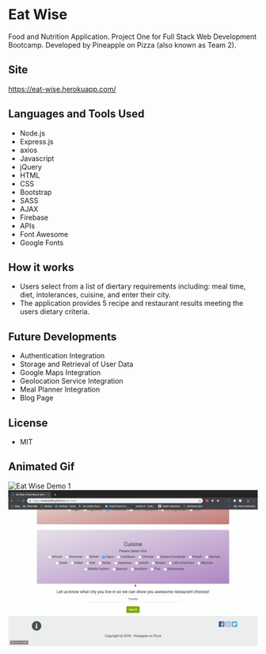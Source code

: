 # Eat Wise
Food and Nutrition Application. Project One for Full Stack Web Development Bootcamp. Developed by Pineapple on Pizza (also known as Team 2).

## Site
https://eat-wise.herokuapp.com/

## Languages and Tools Used
* Node.js
* Express.js
* axios
* Javascript
* jQuery
* HTML
* CSS
* Bootstrap
* SASS
* AJAX
* Firebase
* APIs
* Font Awesome
* Google Fonts

## How it works
* Users select from a list of diertary requirements including: meal time, diet, intolerances, cuisine, and enter their city.
* The application provides 5 recipe and restaurant results meeting the users dietary criteria.

## Future Developments
* Authentication Integration
* Storage and Retrieval of User Data
* Google Maps Integration
* Geolocation Service Integration
* Meal Planner Integration
* Blog Page 

## License
* MIT

## Animated Gif
![Eat Wise Demo 1](eatWise1.gif)
![Eat Wise Demo 2](eatWise2.gif)
